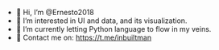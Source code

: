 - 👋 Hi, I’m @Ernesto2018
- 👀 I’m interested in UI and data, and its visualization.
- 🌱 I’m currently letting Python language to flow in my veins.
- 💬 Contact me on: https://t.me/inbuiltman
<!---
Ernesto2018/Ernesto2018 is a ✨ special ✨ repository because its `README.md` (this file) appears on your GitHub profile.
You can click the Preview link to take a look at your changes.
--->
